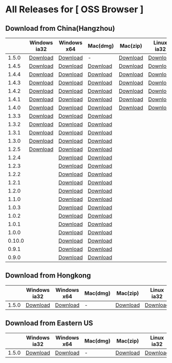 # All Releases for [ OSS Browser ]

## Download from China(Hangzhou)

||Windows ia32|Windows x64| Mac(dmg) | Mac(zip) |Linux ia32|Linux x64|Release note|
|-----|-----|-----|-----|----|--------|--------|---|
|1.5.0|[Download](https://luogc.oss-cn-hangzhou.aliyuncs.com/oss-browser-publish/1.5.0/oss-browser-win32-ia32.zip) |[Download](https://luogc.oss-cn-hangzhou.aliyuncs.com/oss-browser-publish/1.5.0/oss-browser-win32-x64.zip) | - | [Download](https://luogc.oss-cn-hangzhou.aliyuncs.com/oss-browser-publish/1.5.0/oss-browser-darwin-x64.zip) | [Download](https://luogc.oss-cn-hangzhou.aliyuncs.com/oss-browser-publish/1.5.0/oss-browser-linux-ia32.zip) | [Download](https://luogc.oss-cn-hangzhou.aliyuncs.com/oss-browser-publish/1.5.0/oss-browser-linux-x64.zip)|[1.5.0.md](release-notes/1.5.0.md)|
|1.4.5|[Download](https://luogc.oss-cn-hangzhou.aliyuncs.com/oss-browser-publish/1.4.5/oss-browser-win32-ia32.zip) |[Download](https://luogc.oss-cn-hangzhou.aliyuncs.com/oss-browser-publish/1.4.5/oss-browser-win32-x64.zip) | [Download](https://luogc.oss-cn-hangzhou.aliyuncs.com/oss-browser-publish/1.4.5/oss-browser.dmg) | [Download](https://luogc.oss-cn-hangzhou.aliyuncs.com/oss-browser-publish/1.4.5/oss-browser-darwin-x64.zip) | [Download](https://luogc.oss-cn-hangzhou.aliyuncs.com/oss-browser-publish/1.4.5/oss-browser-linux-ia32.zip) | [Download](https://luogc.oss-cn-hangzhou.aliyuncs.com/oss-browser-publish/1.4.5/oss-browser-linux-x64.zip)|[1.4.5.md](release-notes/1.4.5.md)|
|1.4.4|[Download](https://luogc.oss-cn-hangzhou.aliyuncs.com/oss-browser-publish/1.4.4/oss-browser-win32-ia32.zip) |[Download](https://luogc.oss-cn-hangzhou.aliyuncs.com/oss-browser-publish/1.4.4/oss-browser-win32-x64.zip) | [Download](https://luogc.oss-cn-hangzhou.aliyuncs.com/oss-browser-publish/1.4.4/oss-browser.dmg) | [Download](https://luogc.oss-cn-hangzhou.aliyuncs.com/oss-browser-publish/1.4.4/oss-browser-darwin-x64.zip) | [Download](https://luogc.oss-cn-hangzhou.aliyuncs.com/oss-browser-publish/1.4.4/oss-browser-linux-ia32.zip) | [Download](https://luogc.oss-cn-hangzhou.aliyuncs.com/oss-browser-publish/1.4.4/oss-browser-linux-x64.zip)|[1.4.4.md](release-notes/1.4.4.md)|
|1.4.3|[Download](https://luogc.oss-cn-hangzhou.aliyuncs.com/oss-browser-publish/1.4.3/oss-browser-win32-ia32.zip) |[Download](https://luogc.oss-cn-hangzhou.aliyuncs.com/oss-browser-publish/1.4.3/oss-browser-win32-x64.zip) | [Download](https://luogc.oss-cn-hangzhou.aliyuncs.com/oss-browser-publish/1.4.3/oss-browser.dmg) | [Download](https://luogc.oss-cn-hangzhou.aliyuncs.com/oss-browser-publish/1.4.3/oss-browser-darwin-x64.zip) | [Download](https://luogc.oss-cn-hangzhou.aliyuncs.com/oss-browser-publish/1.4.3/oss-browser-linux-ia32.zip) | [Download](https://luogc.oss-cn-hangzhou.aliyuncs.com/oss-browser-publish/1.4.3/oss-browser-linux-x64.zip)|[1.4.3.md](release-notes/1.4.3.md)|
|1.4.2|[Download](https://luogc.oss-cn-hangzhou.aliyuncs.com/oss-browser-publish/1.4.2/oss-browser-win32-ia32.zip) |[Download](https://luogc.oss-cn-hangzhou.aliyuncs.com/oss-browser-publish/1.4.2/oss-browser-win32-x64.zip) | [Download](https://luogc.oss-cn-hangzhou.aliyuncs.com/oss-browser-publish/1.4.2/oss-browser.dmg) | [Download](https://luogc.oss-cn-hangzhou.aliyuncs.com/oss-browser-publish/1.4.2/oss-browser-darwin-x64.zip) | [Download](https://luogc.oss-cn-hangzhou.aliyuncs.com/oss-browser-publish/1.4.2/oss-browser-linux-ia32.zip) | [Download](https://luogc.oss-cn-hangzhou.aliyuncs.com/oss-browser-publish/1.4.2/oss-browser-linux-x64.zip)|[1.4.2.md](release-notes/1.4.2.md)|
|1.4.1|[Download](https://luogc.oss-cn-hangzhou.aliyuncs.com/oss-browser-publish/1.4.1/oss-browser-win32-ia32.zip) |[Download](https://luogc.oss-cn-hangzhou.aliyuncs.com/oss-browser-publish/1.4.1/oss-browser-win32-x64.zip) | [Download](https://luogc.oss-cn-hangzhou.aliyuncs.com/oss-browser-publish/1.4.1/oss-browser.dmg) | [Download](https://luogc.oss-cn-hangzhou.aliyuncs.com/oss-browser-publish/1.4.1/oss-browser-darwin-x64.zip) | [Download](https://luogc.oss-cn-hangzhou.aliyuncs.com/oss-browser-publish/1.4.1/oss-browser-linux-ia32.zip) | [Download](https://luogc.oss-cn-hangzhou.aliyuncs.com/oss-browser-publish/1.4.1/oss-browser-linux-x64.zip)|[1.4.1.md](release-notes/1.4.1.md)|
|1.4.0|[Download](https://luogc.oss-cn-hangzhou.aliyuncs.com/oss-browser-publish/1.4.0/oss-browser-win32-ia32.zip) |[Download](https://luogc.oss-cn-hangzhou.aliyuncs.com/oss-browser-publish/1.4.0/oss-browser-win32-x64.zip) | [Download](https://luogc.oss-cn-hangzhou.aliyuncs.com/oss-browser-publish/1.4.0/oss-browser.dmg) | [Download](https://luogc.oss-cn-hangzhou.aliyuncs.com/oss-browser-publish/1.4.0/oss-browser-darwin-x64.zip) | [Download](https://luogc.oss-cn-hangzhou.aliyuncs.com/oss-browser-publish/1.4.0/oss-browser-linux-ia32.zip) | [Download](https://luogc.oss-cn-hangzhou.aliyuncs.com/oss-browser-publish/1.4.0/oss-browser-linux-x64.zip)|[1.4.0.md](release-notes/1.4.0.md)|
|1.3.3|[Download](https://luogc.oss-cn-hangzhou.aliyuncs.com/oss-browser-publish/1.3.3/oss-browser-win32-ia32.zip) |[Download](https://luogc.oss-cn-hangzhou.aliyuncs.com/oss-browser-publish/1.3.3/oss-browser-win32-x64.zip) | [Download](https://luogc.oss-cn-hangzhou.aliyuncs.com/oss-browser-publish/1.3.3/oss-browser.dmg) | | | [Download](https://luogc.oss-cn-hangzhou.aliyuncs.com/oss-browser-publish/1.3.3/oss-browser-linux-x64.zip) |[1.3.3.md](release-notes/1.3.3.md)|
|1.3.2|[Download](https://luogc.oss-cn-hangzhou.aliyuncs.com/oss-browser-publish/1.3.2/oss-browser-win32-ia32.zip) |[Download](https://luogc.oss-cn-hangzhou.aliyuncs.com/oss-browser-publish/1.3.2/oss-browser-win32-x64.zip) | [Download](https://luogc.oss-cn-hangzhou.aliyuncs.com/oss-browser-publish/1.3.2/oss-browser.dmg) | | | [Download](https://luogc.oss-cn-hangzhou.aliyuncs.com/oss-browser-publish/1.3.2/oss-browser-linux-x64.zip) |[1.3.2.md](release-notes/1.3.2.md)|
|1.3.1|[Download](https://luogc.oss-cn-hangzhou.aliyuncs.com/oss-browser-publish/1.3.1/oss-browser-win32-ia32.zip) |[Download](https://luogc.oss-cn-hangzhou.aliyuncs.com/oss-browser-publish/1.3.1/oss-browser-win32-x64.zip) | [Download](https://luogc.oss-cn-hangzhou.aliyuncs.com/oss-browser-publish/1.3.1/oss-browser.dmg) | | | [Download](https://luogc.oss-cn-hangzhou.aliyuncs.com/oss-browser-publish/1.3.1/oss-browser-linux-x64.zip) |[1.3.1.md](release-notes/1.3.1.md)|
|1.3.0|[Download](https://luogc.oss-cn-hangzhou.aliyuncs.com/oss-browser-publish/1.3.0/oss-browser-win32-ia32.zip) |[Download](https://luogc.oss-cn-hangzhou.aliyuncs.com/oss-browser-publish/1.3.0/oss-browser-win32-x64.zip) | [Download](https://luogc.oss-cn-hangzhou.aliyuncs.com/oss-browser-publish/1.3.0/oss-browser.dmg) | | | [Download](https://luogc.oss-cn-hangzhou.aliyuncs.com/oss-browser-publish/1.3.0/oss-browser-linux-x64.zip) |[1.3.0.md](release-notes/1.3.0.md)|
|1.2.5|[Download](https://luogc.oss-cn-hangzhou.aliyuncs.com/oss-browser-publish/1.2.5/oss-browser-win32-ia32.zip) |[Download](https://luogc.oss-cn-hangzhou.aliyuncs.com/oss-browser-publish/1.2.5/oss-browser-win32-x64.zip) | [Download](https://luogc.oss-cn-hangzhou.aliyuncs.com/oss-browser-publish/1.2.5/oss-browser.dmg) | | | [Download](https://luogc.oss-cn-hangzhou.aliyuncs.com/oss-browser-publish/1.2.5/oss-browser-linux-x64.zip) |[1.2.5.md](release-notes/1.2.5.md)|
|1.2.4||[Download](https://luogc.oss-cn-hangzhou.aliyuncs.com/oss-browser-publish/1.2.4/oss-browser-win32-x64.zip) | [Download](https://luogc.oss-cn-hangzhou.aliyuncs.com/oss-browser-publish/1.2.4/oss-browser.dmg) | | | [Download](https://luogc.oss-cn-hangzhou.aliyuncs.com/oss-browser-publish/1.2.4/oss-browser-linux-x64.zip) |[1.2.4.md](release-notes/1.2.4.md)|
|1.2.3||[Download](https://luogc.oss-cn-hangzhou.aliyuncs.com/oss-browser-publish/1.2.3/oss-browser-win32-x64.zip) | [Download](https://luogc.oss-cn-hangzhou.aliyuncs.com/oss-browser-publish/1.2.3/oss-browser.dmg) | | | [Download](https://luogc.oss-cn-hangzhou.aliyuncs.com/oss-browser-publish/1.2.3/oss-browser-linux-x64.zip) |[1.2.3.md](release-notes/1.2.3.md)|
|1.2.2||[Download](https://luogc.oss-cn-hangzhou.aliyuncs.com/oss-browser-publish/1.2.2/oss-browser-win32-x64.zip) | [Download](https://luogc.oss-cn-hangzhou.aliyuncs.com/oss-browser-publish/1.2.2/oss-browser.dmg) | | | [Download](https://luogc.oss-cn-hangzhou.aliyuncs.com/oss-browser-publish/1.2.2/oss-browser-linux-x64.zip) |[1.2.2.md](release-notes/1.2.2.md)|
|1.2.1||[Download](https://luogc.oss-cn-hangzhou.aliyuncs.com/oss-browser-publish/1.2.1/oss-browser-win32-x64.zip) | [Download](https://luogc.oss-cn-hangzhou.aliyuncs.com/oss-browser-publish/1.2.1/oss-browser.dmg) | | | [Download](https://luogc.oss-cn-hangzhou.aliyuncs.com/oss-browser-publish/1.2.1/oss-browser-linux-x64.zip) |[1.2.1.md](release-notes/1.2.1.md)|
|1.2.0||[Download](https://luogc.oss-cn-hangzhou.aliyuncs.com/oss-browser-publish/1.2.0/oss-browser-win32-x64.zip) | [Download](https://luogc.oss-cn-hangzhou.aliyuncs.com/oss-browser-publish/1.2.0/oss-browser.dmg) | | | [Download](https://luogc.oss-cn-hangzhou.aliyuncs.com/oss-browser-publish/1.2.0/oss-browser-linux-x64.zip) |[1.2.0.md](release-notes/1.2.0.md)|
|1.1.0||[Download](https://luogc.oss-cn-hangzhou.aliyuncs.com/oss-browser-publish/1.1.0/oss-browser-win32-x64.zip) | [Download](https://luogc.oss-cn-hangzhou.aliyuncs.com/oss-browser-publish/1.1.0/oss-browser.dmg) | | | [Download](https://luogc.oss-cn-hangzhou.aliyuncs.com/oss-browser-publish/1.1.0/oss-browser-linux-x64.zip) |[1.1.0.md](release-notes/1.1.0.md)|
|1.0.3||[Download](https://luogc.oss-cn-hangzhou.aliyuncs.com/oss-browser-publish/1.0.3/oss-browser-win32-x64.zip) | [Download](https://luogc.oss-cn-hangzhou.aliyuncs.com/oss-browser-publish/1.0.3/oss-browser.dmg) | | | [Download](https://luogc.oss-cn-hangzhou.aliyuncs.com/oss-browser-publish/1.0.3/oss-browser-linux-x64.zip) |[1.0.3.md](release-notes/1.0.3.md)|
|1.0.2||[Download](https://luogc.oss-cn-hangzhou.aliyuncs.com/oss-browser-publish/1.0.2/oss-browser-win32-x64.zip) | [Download](https://luogc.oss-cn-hangzhou.aliyuncs.com/oss-browser-publish/1.0.2/oss-browser.dmg) | | | [Download](https://luogc.oss-cn-hangzhou.aliyuncs.com/oss-browser-publish/1.0.2/oss-browser-linux-x64.zip) |[1.0.2.md](release-notes/1.0.2.md)|
|1.0.1||[Download](https://luogc.oss-cn-hangzhou.aliyuncs.com/oss-browser-publish/1.0.1/oss-browser-win32-x64.zip) | [Download](https://luogc.oss-cn-hangzhou.aliyuncs.com/oss-browser-publish/1.0.1/oss-browser.dmg) | | | [Download](https://luogc.oss-cn-hangzhou.aliyuncs.com/oss-browser-publish/1.0.1/oss-browser-linux-x64.zip) |[1.0.1.md](release-notes/1.0.1.md)|
|1.0.0||[Download](https://luogc.oss-cn-hangzhou.aliyuncs.com/oss-browser-publish/1.0.0/oss-browser-win32-x64.zip) | [Download](https://luogc.oss-cn-hangzhou.aliyuncs.com/oss-browser-publish/1.0.0/oss-browser.dmg) | | | [Download](https://luogc.oss-cn-hangzhou.aliyuncs.com/oss-browser-publish/1.0.0/oss-browser-linux-x64.zip) |[1.0.0.md](release-notes/1.0.0.md)|
|0.10.0||[Download](https://luogc.oss-cn-hangzhou.aliyuncs.com/oss-browser-publish/0.10.0/oss-browser-win32-x64.zip) | [Download](https://luogc.oss-cn-hangzhou.aliyuncs.com/oss-browser-publish/0.10.0/oss-browser.dmg) | | | [Download](https://luogc.oss-cn-hangzhou.aliyuncs.com/oss-browser-publish/0.10.0/oss-browser-linux-x64.zip) |[0.10.0.md](release-notes/0.10.0.md)|
|0.9.1||[Download](https://luogc.oss-cn-hangzhou.aliyuncs.com/oss-browser-publish/0.9.1/oss-browser-win32-x64.zip) | [Download](https://luogc.oss-cn-hangzhou.aliyuncs.com/oss-browser-publish/0.9.1/oss-browser.dmg) | | | [Download](https://luogc.oss-cn-hangzhou.aliyuncs.com/oss-browser-publish/0.9.1/oss-browser-linux-x64.zip) |[0.9.1.md](release-notes/0.9.1.md)|
|0.9.0||[Download](https://luogc.oss-cn-hangzhou.aliyuncs.com/oss-browser-publish/0.9.0/oss-browser-win32-x64.zip) | [Download](https://luogc.oss-cn-hangzhou.aliyuncs.com/oss-browser-publish/0.9.0/oss-browser.dmg) | | | [Download](https://luogc.oss-cn-hangzhou.aliyuncs.com/oss-browser-publish/0.9.0/oss-browser-linux-x64.zip) |[0.9.0.md](release-notes/0.9.0.md)|


## Download from Hongkong

||Windows ia32|Windows x64| Mac(dmg) | Mac(zip) |Linux ia32|Linux x64|Release note|
|-----|-----|-----|-----|----|--------|--------|---|
|1.5.0|[Download](https://client-publish-hongkong.oss-cn-hongkong.aliyuncs.com/oss-browser-publish/1.5.0/oss-browser-win32-ia32.zip) |[Download](https://client-publish-hongkong.oss-cn-hongkong.aliyuncs.com/oss-browser-publish/1.5.0/oss-browser-win32-x64.zip) | - | [Download](https://client-publish-hongkong.oss-cn-hongkong.aliyuncs.com/oss-browser-publish/1.5.0/oss-browser-darwin-x64.zip) | [Download](https://client-publish-hongkong.oss-cn-hongkong.aliyuncs.com/oss-browser-publish/1.5.0/oss-browser-linux-ia32.zip) | [Download](https://client-publish-hongkong.oss-cn-hongkong.aliyuncs.com/oss-browser-publish/1.5.0/oss-browser-linux-x64.zip)|[1.5.0.md](release-notes/1.5.0.md)|


## Download from Eastern US

||Windows ia32|Windows x64| Mac(dmg) | Mac(zip) |Linux ia32|Linux x64|Release note|
|-----|-----|-----|-----|----|--------|--------|---|
|1.5.0|[Download](https://client-publish-useast1.oss-us-east-1.aliyuncs.com/oss-browser-publish/1.5.0/oss-browser-win32-ia32.zip) |[Download](https://client-publish-useast1.oss-us-east-1.aliyuncs.com/oss-browser-publish/1.5.0/oss-browser-win32-x64.zip) | - | [Download](https://client-publish-useast1.oss-us-east-1.aliyuncs.com/oss-browser-publish/1.5.0/oss-browser-darwin-x64.zip) | [Download](https://client-publish-useast1.oss-us-east-1.aliyuncs.com/oss-browser-publish/1.5.0/oss-browser-linux-ia32.zip) | [Download](https://client-publish-useast1.oss-us-east-1.aliyuncs.com/oss-browser-publish/1.5.0/oss-browser-linux-x64.zip)|[1.5.0.md](release-notes/1.5.0.md)|

